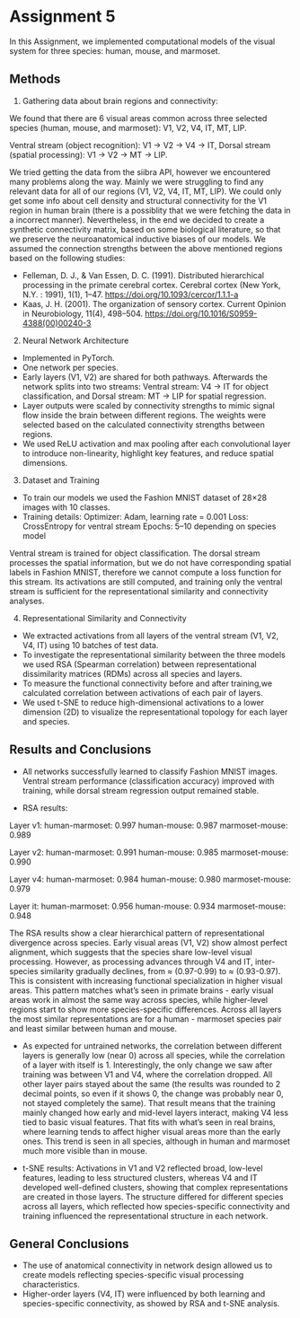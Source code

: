 # Assignment 5 

In this Assignment, we implemented computational models of the visual system for three species: human, mouse, and marmoset.

## Methods 

1. Gathering data about brain regions and connectivity:

We found that there are 6 visual areas common across three selected species (human, mouse, and marmoset): V1, V2, V4, IT, MT, LIP.

Ventral stream (object recognition): V1 -> V2 -> V4 -> IT, 
Dorsal stream (spatial processing): V1 -> V2 -> MT -> LIP.

We tried getting the data from the siibra API, however we encountered many problems along the way. Mainly we were struggling to find any relevant data for all of our regions (V1, V2, V4, IT, MT, LIP). We could only get some info about cell density and structural connectivity for the V1 region in human brain (there is a possiblity that we were fetching the data in a incorrect manner). Nevertheless, in the end we decided to create a synthetic connectivity matrix, based on some biological literature, so that we preserve the neuroanatomical inductive biases of our models.
We assumed the connection strengths between the above mentioned regions based on the following studies:
- Felleman, D. J., & Van Essen, D. C. (1991). Distributed hierarchical processing in the primate cerebral cortex. Cerebral cortex (New York, N.Y. : 1991), 1(1), 1–47. https://doi.org/10.1093/cercor/1.1.1-a
- Kaas, J. H. (2001). The organization of sensory cortex. Current Opinion in Neurobiology, 11(4), 498–504. https://doi.org/10.1016/S0959-4388(00)00240-3

2. Neural Network Architecture

- Implemented in PyTorch.
- One network per species.
- Early layers (V1, V2) are shared for both pathways. Afterwards the network splits into two streams: Ventral stream: V4 → IT for object classification, and Dorsal stream: MT → LIP for spatial regression.
- Layer outputs were scaled by connectivity strengths to mimic signal flow inside the brain between different regions. The weights were selected based on the calculated connectivity strengths between regions.
- We used ReLU activation and max pooling after each convolutional layer to introduce non-linearity, highlight key features, and reduce spatial dimensions.

3. Dataset and Training

- To train our models we used the Fashion MNIST dataset of 28×28 images with 10 classes.
- Training details:
Optimizer: Adam, learning rate = 0.001
Loss: CrossEntropy for ventral stream
Epochs: 5–10 depending on species model

Ventral stream is trained for object classification. The dorsal stream processes the spatial information, but we do not have corresponding spatial labels in Fashion MNIST, therefore we cannot compute a loss function for this stream. Its activations are still computed, and training only the ventral stream is sufficient for the representational similarity and connectivity analyses. 
   
4. Representational Similarity and Connectivity

- We extracted activations from all layers of the ventral stream (V1, V2, V4, IT) using 10 batches of test data.
- To investigate the representational similarity between the three models we used RSA (Spearman correlation) between representational dissimilarity matrices (RDMs) across all species and layers.
- To measure the functional connectivity before and after training,we calculated correlation between activations of each pair of layers.
- We used t-SNE to reduce high-dimensional activations to a lower dimension (2D) to visualize the representational topology for each layer and species.

## Results and Conclusions

- All networks successfully learned to classify Fashion MNIST images. Ventral stream performance (classification accuracy) improved with training, while dorsal stream regression output remained stable.

- RSA results:

Layer v1:
  human-marmoset: 0.997
  human-mouse: 0.987
  marmoset-mouse: 0.989

Layer v2:
  human-marmoset: 0.991
  human-mouse: 0.985
  marmoset-mouse: 0.990

Layer v4:
  human-marmoset: 0.984
  human-mouse: 0.980
  marmoset-mouse: 0.979

Layer it:
  human-marmoset: 0.956
  human-mouse: 0.934
  marmoset-mouse: 0.948

The RSA results show a clear hierarchical pattern of representational divergence across species. Early visual areas (V1, V2) show almost perfect alignment, which suggests that the species share low-level visual processing. However, as processing advances through V4 and IT, inter-species similarity gradually declines, from ≈ (0.97-0.99) to ≈ (0.93-0.97). This is consistent with increasing functional specialization in higher visual areas. This pattern matches what’s seen in primate brains - early visual areas work in almost the same way across species, while higher-level regions start to show more species-specific differences. Across all layers the most similar representations are for a human - marmoset species pair and least similar between human and mouse.

- As expected for untrained networks, the correlation between different layers is generally low (near 0) across all species, while the correlation of a layer with itself is 1. Interestingly, the only change we saw after training was between V1 and V4, where the correlation dropped. All other layer pairs stayed about the same (the results was rounded to 2 decimal points, so even if it shows 0, the change was probably near 0, not stayed completely the same). That result means that the training mainly changed how early and mid-level layers interact, making V4 less tied to basic visual features. That fits with what’s seen in real brains, where learning tends to affect higher visual areas more than the early ones. This trend is seen in all species, although in human and marmoset much more visible than in mouse.

- t-SNE results: Activations in V1 and V2 reflected broad, low-level features, leading to less structured clusters, whereas V4 and IT developed well-defined clusters, showing that complex representations are created in those layers. The structure differed for different species across all layers, which reflected how species-specific connectivity and training influenced the representational structure in each network.

## General Conclusions

- The use of anatomical connectivity in network design allowed us to create models reflecting species-specific visual processing characteristics.
- Higher-order layers (V4, IT) were influenced by both learning and species-specific connectivity, as showed by RSA and t-SNE analysis. 